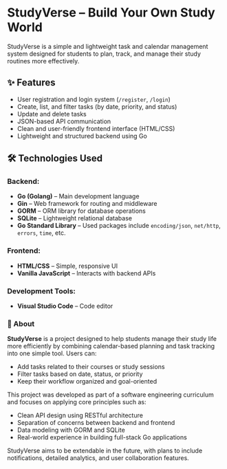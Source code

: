 # StudyVerse – Build Your Own Study World

StudyVerse is a simple and lightweight task and calendar management system designed for students to plan, track, and manage their study routines more effectively.

## ✨ Features

- User registration and login system (`/register`, `/login`)
- Create, list, and filter tasks (by date, priority, and status)
- Update and delete tasks
- JSON-based API communication
- Clean and user-friendly frontend interface (HTML/CSS)
- Lightweight and structured backend using Go

## 🛠️ Technologies Used

### Backend:
- **Go (Golang)** – Main development language
- **Gin** – Web framework for routing and middleware
- **GORM** – ORM library for database operations
- **SQLite** – Lightweight relational database
- **Go Standard Library** – Used packages include `encoding/json`, `net/http`, `errors`, `time`, etc.

### Frontend:
- **HTML/CSS** – Simple, responsive UI
- **Vanilla JavaScript** – Interacts with backend APIs

### Development Tools:
- **Visual Studio Code** – Code editor
  
### 📖 About

**StudyVerse** is a project designed to help students manage their study life more efficiently by combining calendar-based planning and task tracking into one simple tool. Users can:

- Add tasks related to their courses or study sessions  
- Filter tasks based on date, status, or priority  
- Keep their workflow organized and goal-oriented  

This project was developed as part of a software engineering curriculum and focuses on applying core principles such as:

- Clean API design using RESTful architecture  
- Separation of concerns between backend and frontend  
- Data modeling with GORM and SQLite  
- Real-world experience in building full-stack Go applications  

StudyVerse aims to be extendable in the future, with plans to include notifications, detailed analytics, and user collaboration features.


